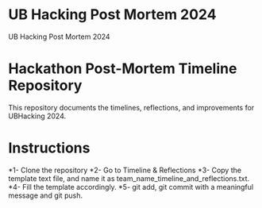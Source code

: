 # UB Hacking Post Mortem 2024
UB Hacking Post Mortem 2024

# Hackathon Post-Mortem Timeline Repository

This repository documents the timelines, reflections, and improvements for UBHacking 2024.

# Instructions

*1- Clone the repository
*2- Go to Timeline & Reflections
*3- Copy the template text file, and name it as team_name_timeline_and_reflections.txt.
*4- Fill the template accordingly.
*5- git add, git commit with a meaningful message and git push.
